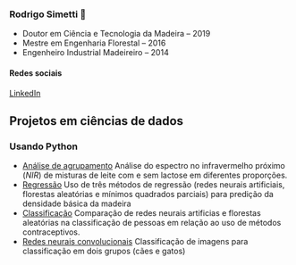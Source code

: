 ### Rodrigo Simetti 👋

- Doutor em Ciência e Tecnologia da Madeira – 2019
- Mestre em Engenharia Florestal – 2016
- Engenheiro Industrial Madeireiro – 2014

#### Redes sociais
[LinkedIn](https://www.linkedin.com/in/rodrigosimetti/)

## Projetos em ciências de dados

### Usando Python 
 - [Análise de agrupamento](https://github.com/Rsimetti/cursoAP2020/blob/master/Semana4_Analise_de_Agrupamento.ipynb)
 Análise do espectro no infravermelho próximo (*NIR*) de misturas de leite com e sem lactose em diferentes proporções.
 - [Regressão](https://github.com/Rsimetti/cursoAP2020/blob/master/Semana05_Regressao_NIR.ipynb)
 Uso de três métodos de regressão (redes neurais artificiais, florestas aleatórias e mínimos quadrados parciais) para predição da densidade básica da madeira
 - [Classificação](https://github.com/Rsimetti/cursoAP2020/blob/master/Semana03_RNA_x_RF.ipynb)
 Comparação de redes neurais artificias e florestas aleatórias na classificação de pessoas em relação ao uso de métodos contraceptivos. 
- [Redes neurais convolucionais](https://github.com/Rsimetti/cursoAP2020/blob/master/Semana06_CNN.ipynb)
Classificação de imagens para classificação em dois grupos (cães e gatos)


<!--
**Rsimetti/Rsimetti** is a ✨ _special_ ✨ repository because its `README.md` (this file) appears on your GitHub profile.

Here are some ideas to get you started:

- 🔭 I’m currently working on ...
- 🌱 I’m currently learning ...
- 👯 I’m looking to collaborate on ...
- 🤔 I’m looking for help with ...
- 💬 Ask me about ...
- 📫 How to reach me: ...
- 😄 Pronouns: ...
- ⚡ Fun fact: ...
-->
